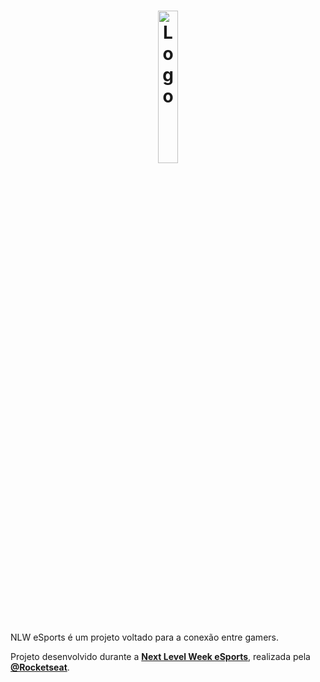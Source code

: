 <h1 align="center">
  <img alt="Logo" src="https://global-uploads.webflow.com/61d83a2ebb0ae01ab96e841a/630ced17a99fbd99b6169b52_Logo-NLW-eSports.svg" width="25%">
</h1>


NLW eSports é um projeto voltado para a conexão entre gamers.

Projeto desenvolvido durante a **[Next Level Week eSports](https://nextlevelweek.com/)**, realizada pela **[@Rocketseat](https://github.com/Rocketseat)**.
